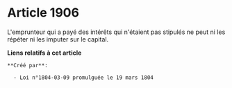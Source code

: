 # Article 1906

L'emprunteur qui a payé des intérêts qui n'étaient pas stipulés ne peut ni les répéter ni les imputer sur le capital.

**Liens relatifs à cet article**

	**Créé par**:

	  - Loi n°1804-03-09 promulguée le 19 mars 1804
